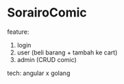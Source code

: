 # SorairoComic

feature:
1. login
2. user (beli barang + tambah ke cart)
3. admin (CRUD comic)

tech: 
angular x golang
